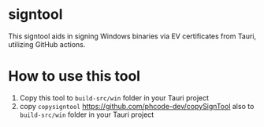 # signtool
 This signtool aids in signing Windows binaries via EV certificates from Tauri, utilizing GitHub actions.
# How to use this tool
1. Copy this tool to `build-src/win` folder in your Tauri project
2. copy `copysigntool` https://github.com/phcode-dev/copySignTool also to `build-src/win` folder in your Tauri project
